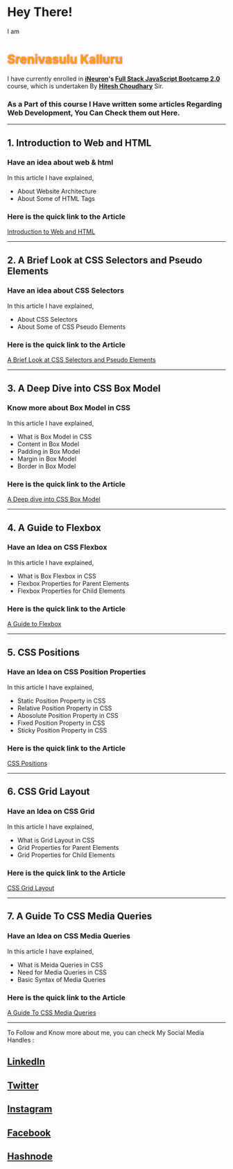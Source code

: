 # Hey There!

I am <h1 style="color:orange; text-shadow: 0 0 3px #FF0000">Srenivasulu Kalluru</h1> I have currently enrolled in **[iNeuron](https://ineuron.ai/ 'iNeuron')'s [Full Stack JavaScript Bootcamp 2.0](https://ineuron.ai/course/Full-Stack-JavaScript-Bootcamp-2.0 'FSJS 2.0')** course, which is undertaken By **[Hitesh Choudhary](https://hiteshchoudhary.com/ 'Hitesh Choudhary')** Sir.

### As a Part of this course I Have written some articles Regarding Web Development, You Can Check them out Here.

---

## **1. Introduction to Web and HTML**

### **Have an idea about web & html**

In this article I have explained,

- About Website Architecture
- About Some of HTML Tags

### Here is the quick link to the Article

[Introduction to Web and HTML](https://vasuk24.hashnode.dev/intro-to-web-html)

---

## **2. A Brief Look at CSS Selectors and Pseudo Elements**

### **Have an idea about CSS Selectors**

In this article I have explained,

- About CSS Selectors
- About Some of CSS Pseudo Elements

### Here is the quick link to the Article

[A Brief Look at CSS Selectors and Pseudo Elements](https://vasuk24.hashnode.dev/a-brief-look-at-css-selectors-and-pseudo-elements)

---

## **3. A Deep Dive into CSS Box Model**

### **Know more about Box Model in CSS**

In this article I have explained,

- What is Box Model in CSS
- Content in Box Model
- Padding in Box Model
- Margin in Box Model
- Border in Box Model

### Here is the quick link to the Article

[A Deep dive into CSS Box Model](https://vasuk24.hashnode.dev/a-deep-dive-into-css-box-model)

---

## **4. A Guide to Flexbox**

### **Have an Idea on CSS Flexbox**

In this article I have explained,

- What is Box Flexbox in CSS
- Flexbox Properties for Parent Elements
- Flexbox Properties for Child Elements

### Here is the quick link to the Article

[A Guide to Flexbox](https://vasuk24.hashnode.dev/a-guide-to-flexbox)

---

## **5. CSS Positions**

### **Have an Idea on CSS Position Properties**

In this article I have explained,

- Static Position Property in CSS
- Relative Position Property in CSS
- Abosolute Position Property in CSS
- Fixed Position Property in CSS
- Sticky Position Property in CSS

### Here is the quick link to the Article

[CSS Positions](https://vasuk24.hashnode.dev/css-positions)

---

## **6. CSS Grid Layout**

### **Have an Idea on CSS Grid**

In this article I have explained,

- What is Grid Layout in CSS
- Grid Properties for Parent Elements
- Grid Properties for Child Elements

### Here is the quick link to the Article

[CSS Grid Layout](https://vasuk24.hashnode.dev/css-grid-layout)

---

## **7. A Guide To CSS Media Queries**

### **Have an Idea on CSS Media Queries**

In this article I have explained,

- What is Meida Queries in CSS
- Need for Media Queries in CSS
- Basic Syntax of Media Queries

### Here is the quick link to the Article

[A Guide To CSS Media Queries](https://vasuk24.hashnode.dev/a-guide-to-css-media-queries)

---

To Follow and Know more about me, you can check My Social Media Handles :

## [LinkedIn](https://www.linkedin.com/in/vasu-k-8069201b0)

## [Twitter](https://twitter.com/vasuk24)

## [Instagram](https://www.instagram.com/iam_vs24/)

## [Facebook](https://www.facebook.com/vasu.kalluru24)

## [Hashnode](https://hashnode.com/@VasuK24)
